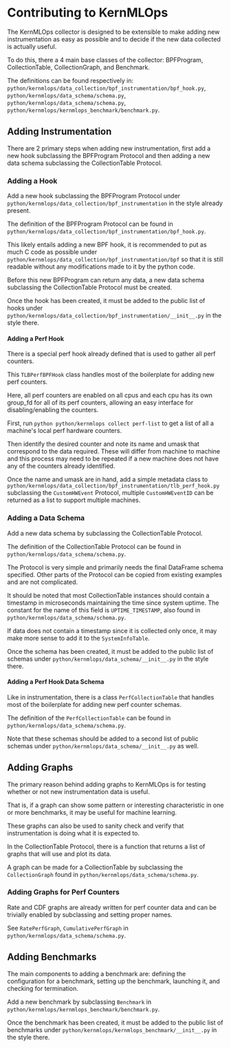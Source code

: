 # Contributing to KernMLOps

The KernMLOps collector is designed to be extensible to make
adding new instrumentation as easy as possible and to decide if
the new data collected is actually useful.

To do this, there a 4 main base classes of the collector:
BPFProgram, CollectionTable, CollectionGraph, and Benchmark.

The definitions can be found respectively in:
`python/kernmlops/data_collection/bpf_instrumentation/bpf_hook.py`,
`python/kernmlops/data_schema/schema.py`,
`python/kernmlops/data_schema/schema.py`,
`python/kernmlops/kernmlops_benchmark/benchmark.py`.

## Adding Instrumentation

There are 2 primary steps when adding new instrumentation,
first add a new hook subclassing the BPFProgram Protocol and then
adding a new data schema subclassing the CollectionTable Protocol.

### Adding a Hook

Add a new hook subclassing the BPFProgram Protocol
under `python/kernmlops/data_collection/bpf_instrumentation`
in the style already present.

The definition of the BPFProgram Protocol can be found in
`python/kernmlops/data_collection/bpf_instrumentation/bpf_hook.py`.

This likely entails adding a new BPF hook, it is recommended to
put as much C code as possible under
`python/kernmlops/data_collection/bpf_instrumentation/bpf`
so that it is still readable without any modifications made to it
by the python code.

Before this new BPFProgram can return any data, a new data schema
subclassing the CollectionTable Protocol must be created.

Once the hook has been created, it must be added to the public list of
hooks under
`python/kernmlops/data_collection/bpf_instrumentation/__init__.py`
in the style there.

#### Adding a Perf Hook

There is a special perf hook already defined that is used to gather
all perf counters.

This `TLBPerfBPFHook` class handles most of the boilerplate for adding
new perf counters.

Here, all perf counters are enabled on all cpus and each cpu has its own
group_fd for all of its perf counters, allowing an easy interface for
disabling/enabling the counters.

First, run `python python/kernmlops collect perf-list` to get a list of
all a machine's local perf hardware counters.

Then identify the desired counter and note its name and umask that
correspond to the data required.  These will differ from machine to
machine and this process may need to be repeated if a new machine
does not have any of the counters already identified.

Once the name and umask are in hand, add a simple metadata class to
`python/kernmlops/data_collection/bpf_instrumentation/tlb_perf_hook.py`
subclassing the `CustomHWEvent` Protocol, multiple `CustomHWEventID`
can be returned as a list to support multiple machines.

### Adding a Data Schema

Add a new data schema by subclassing the CollectionTable Protocol.

The definition of the CollectionTable Protocol can be found in
`python/kernmlops/data_schema/schema.py`.

The Protocol is very simple and primarily needs the final DataFrame
schema specified.  Other parts of the Protocol can be copied from
existing examples and are not complicated.

It should be noted that most CollectionTable instances should contain
a timestamp in microseconds maintaining the time since system uptime.
The constant for the name of this field is `UPTIME_TIMESTAMP`, also
found in `python/kernmlops/data_schema/schema.py`.

If data does not contain a timestamp since it is collected only once,
it may make more sense to add it to the `SystemInfoTable`.

Once the schema has been created, it must be added to the public list of
schemas under `python/kernmlops/data_schema/__init__.py` in the
style there.

#### Adding a Perf Hook Data Schema

Like in instrumentation, there is a class `PerfCollectionTable` that handles
most of the boilerplate for adding new perf counter schemas.

The definition of the `PerfCollectionTable` can be found in
`python/kernmlops/data_schema/schema.py`.

Note that these schemas should be added to a second list of public schemas
under `python/kernmlops/data_schema/__init__.py` as well.

## Adding Graphs

The primary reason behind adding graphs to KernMLOps is for testing
whether or not new instrumentation data is useful.

That is, if a graph can show some pattern or interesting characteristic
in one or more benchmarks, it may be useful for machine learning.

These graphs can also be used to sanity check and verify that instrumentation
is doing what it is expected to.

In the CollectionTable Protocol, there is a function that returns a list
of graphs that will use and plot its data.

A graph can be made for a CollectionTable by subclassing the `CollectionGraph`
found in `python/kernmlops/data_schema/schema.py`.

### Adding Graphs for Perf Counters

Rate and CDF graphs are already written for perf counter data and can be
trivially enabled by subclassing and setting proper names.

See `RatePerfGraph`, `CumulativePerfGraph` in
`python/kernmlops/data_schema/schema.py`.

## Adding Benchmarks

The main components to adding a benchmark are: defining the configuration
for a benchmark, setting up the benchmark, launching it, and checking for
termination.

Add a new benchmark by subclassing `Benchmark` in
`python/kernmlops/kernmlops_benchmark/benchmark.py`.

Once the benchmark has been created, it must be added to the public list of
benchmarks under `python/kernmlops/kernmlops_benchmark/__init__.py` in the
style there.
